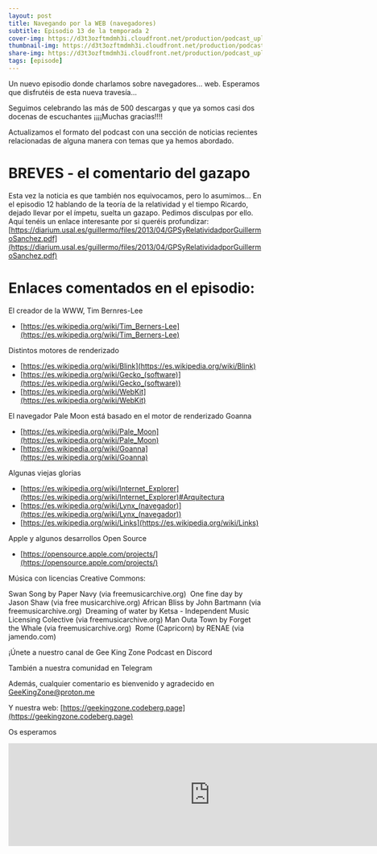 ```yaml
---
layout: post
title: Navegando por la WEB (navegadores)
subtitle: Episodio 13 de la temporada 2
cover-img: https://d3t3ozftmdmh3i.cloudfront.net/production/podcast_uploaded_nologo400/14743809/14743809-1619370372653-eb16be7dd0aee.jpg
thumbnail-img: https://d3t3ozftmdmh3i.cloudfront.net/production/podcast_uploaded_nologo400/14743809/14743809-1619370372653-eb16be7dd0aee.jpg
share-img: https://d3t3ozftmdmh3i.cloudfront.net/production/podcast_uploaded_nologo400/14743809/14743809-1619370372653-eb16be7dd0aee.jpg
tags: [episode]
---
```


Un nuevo episodio donde charlamos sobre navegadores... web. Esperamos que disfrutéis de esta nueva travesía...

Seguimos celebrando las más de 500 descargas y que ya somos casi dos docenas de escuchantes ¡¡¡¡Muchas gracias!!!!

Actualizamos el formato del podcast con una sección de noticias recientes relacionadas de alguna manera con temas que ya hemos abordado.

# BREVES - el comentario del gazapo 

Esta vez la noticia es que también nos equivocamos, pero lo asumimos... En el episodio 12 hablando de la teoría de la relatividad y el tiempo Ricardo, dejado llevar por el ímpetu, suelta un gazapo. Pedimos disculpas por ello.
Aquí tenéis un enlace interesante por si queréis profundizar: [https://diarium.usal.es/guillermo/files/2013/04/GPSyRelatividadporGuillermoSanchez.pdf](https://diarium.usal.es/guillermo/files/2013/04/GPSyRelatividadporGuillermoSanchez.pdf)

# Enlaces comentados en el episodio:

El creador de la WWW, Tim Bernres-Lee
- [https://es.wikipedia.org/wiki/Tim_Berners-Lee](https://es.wikipedia.org/wiki/Tim_Berners-Lee)

Distintos motores de renderizado
- [https://es.wikipedia.org/wiki/Blink](https://es.wikipedia.org/wiki/Blink)
- [https://es.wikipedia.org/wiki/Gecko_(software)](https://es.wikipedia.org/wiki/Gecko_(software))
- [https://es.wikipedia.org/wiki/WebKit](https://es.wikipedia.org/wiki/WebKit)

El navegador Pale Moon está basado en el motor de renderizado Goanna
- [https://es.wikipedia.org/wiki/Pale_Moon](https://es.wikipedia.org/wiki/Pale_Moon)
- [https://es.wikipedia.org/wiki/Goanna](https://es.wikipedia.org/wiki/Goanna)

Algunas viejas glorias
- [https://es.wikipedia.org/wiki/Internet_Explorer](https://es.wikipedia.org/wiki/Internet_Explorer)#Arquitectura
- [https://es.wikipedia.org/wiki/Lynx_(navegador)](https://es.wikipedia.org/wiki/Lynx_(navegador))
- [https://es.wikipedia.org/wiki/Links](https://es.wikipedia.org/wiki/Links)

Apple y algunos desarrollos Open Source
- [https://opensource.apple.com/projects/](https://opensource.apple.com/projects/)

Música con licencias Creative Commons:

Swan Song by Paper Navy (via freemusicarchive.org) 
One fine day by Jason Shaw (via free musicarchive.org)
African Bliss by John Bartmann (via freemusicarchive.org) 
Dreaming of water by Ketsa - Independent Music Licensing Colective (via freemusicarchive.org)
Man Outa Town by Forget the Whale (via freemusicarchive.org) 
Rome (Capricorn) by RENAE (via jamendo.com)


¡Únete a nuestro canal de Gee King Zone Podcast en Discord 

También a nuestra comunidad en Telegram 

Además, cualquier comentario es bienvenido y agradecido en GeeKingZone@proton.me

Y nuestra web: [https://geekingzone.codeberg.page](https://geekingzone.codeberg.page)

Os esperamos
<iframe src='https://podcasters.spotify.com/pod/show/geekingzone/embed/episodes/Navegando-por-la-WEB-navegadores-e1hv2a4' height='204px' width='800px' frameborder='0' scrolling='no'></iframe>